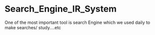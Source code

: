 # Search_Engine_IR_System
One of the most important tool is search Engine which we used daily to make searches/ study....etc
